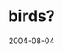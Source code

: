 ---
layout: base.njk
title : 'birds?' 
view_title : 'birds?' 
year : '2004' 
date : '2004-08-04' 
img_file : '/drawing/birds-.png' 
html_file : 'birds-' 
next_html : 'comeenjoythislonely.html' 
year_order : '143' 
permalink : "title/{{html_file}}.html"
---